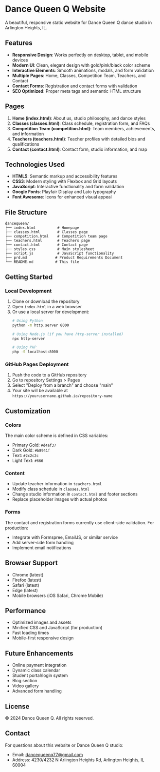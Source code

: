 # Dance Queen Q Website

A beautiful, responsive static website for Dance Queen Q dance studio in Arlington Heights, IL.

## Features

- **Responsive Design**: Works perfectly on desktop, tablet, and mobile devices
- **Modern UI**: Clean, elegant design with gold/pink/black color scheme
- **Interactive Elements**: Smooth animations, modals, and form validation
- **Multiple Pages**: Home, Classes, Competition Team, Teachers, and Contact
- **Contact Forms**: Registration and contact forms with validation
- **SEO Optimized**: Proper meta tags and semantic HTML structure

## Pages

1. **Home (index.html)**: About us, studio philosophy, and dance styles
2. **Classes (classes.html)**: Class schedule, registration form, and FAQs
3. **Competition Team (competition.html)**: Team members, achievements, and information
4. **Teachers (teachers.html)**: Teacher profiles with detailed bios and qualifications
5. **Contact (contact.html)**: Contact form, studio information, and map

## Technologies Used

- **HTML5**: Semantic markup and accessibility features
- **CSS3**: Modern styling with Flexbox and Grid layouts
- **JavaScript**: Interactive functionality and form validation
- **Google Fonts**: Playfair Display and Lato typography
- **Font Awesome**: Icons for enhanced visual appeal

## File Structure

```
dancequeen/
├── index.html          # Homepage
├── classes.html        # Classes page
├── competition.html    # Competition team page
├── teachers.html       # Teachers page
├── contact.html        # Contact page
├── styles.css          # Main stylesheet
├── script.js           # JavaScript functionality
├── prd.md             # Product Requirements Document
└── README.md          # This file
```

## Getting Started

### Local Development

1. Clone or download the repository
2. Open `index.html` in a web browser
3. Or use a local server for development:
   ```bash
   # Using Python
   python -m http.server 8000
   
   # Using Node.js (if you have http-server installed)
   npx http-server
   
   # Using PHP
   php -S localhost:8000
   ```

### GitHub Pages Deployment

1. Push the code to a GitHub repository
2. Go to repository Settings > Pages
3. Select "Deploy from a branch" and choose "main"
4. Your site will be available at `https://yourusername.github.io/repository-name`

## Customization

### Colors
The main color scheme is defined in CSS variables:
- Primary Gold: `#d4af37`
- Dark Gold: `#b8941f`
- Text: `#2c2c2c`
- Light Text: `#666`

### Content
- Update teacher information in `teachers.html`
- Modify class schedule in `classes.html`
- Change studio information in `contact.html` and footer sections
- Replace placeholder images with actual photos

### Forms
The contact and registration forms currently use client-side validation. For production:
- Integrate with Formspree, EmailJS, or similar service
- Add server-side form handling
- Implement email notifications

## Browser Support

- Chrome (latest)
- Firefox (latest)
- Safari (latest)
- Edge (latest)
- Mobile browsers (iOS Safari, Chrome Mobile)

## Performance

- Optimized images and assets
- Minified CSS and JavaScript (for production)
- Fast loading times
- Mobile-first responsive design

## Future Enhancements

- Online payment integration
- Dynamic class calendar
- Student portal/login system
- Blog section
- Video gallery
- Advanced form handling

## License

© 2024 Dance Queen Q. All rights reserved.

## Contact

For questions about this website or Dance Queen Q studio:
- Email: dancequeenq77@gmail.com
- Address: 4230/4232 N Arlington Heights Rd, Arlington Heights, IL 60004
